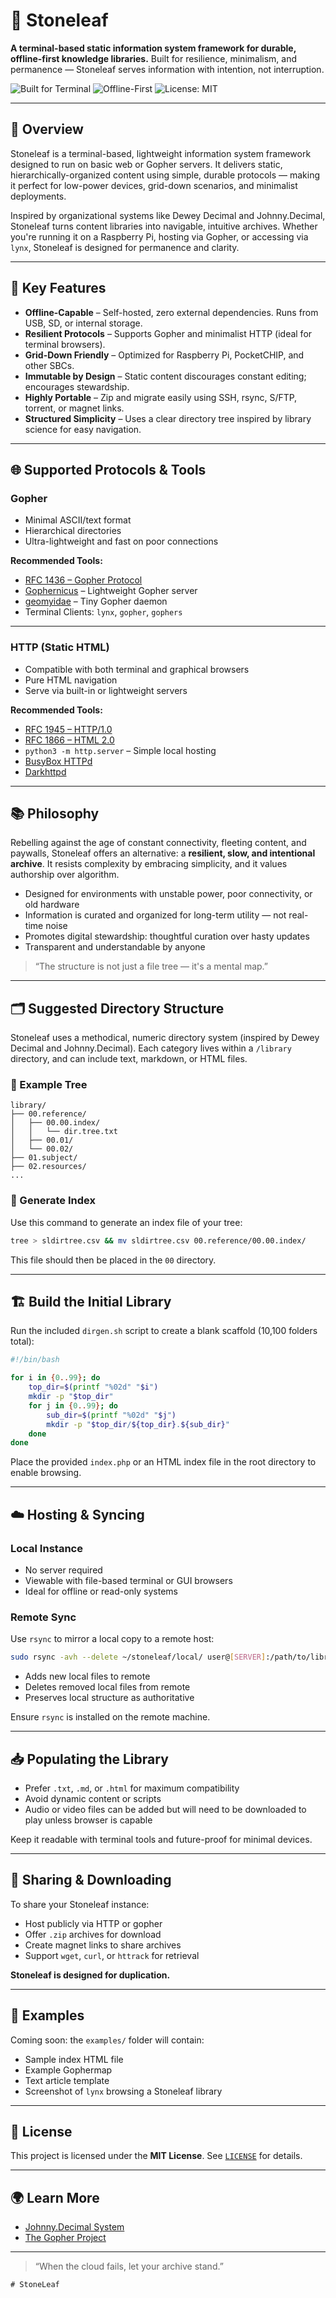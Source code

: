 # 🌿 Stoneleaf

**A terminal-based static information system framework for durable, offline-first knowledge libraries.**
Built for resilience, minimalism, and permanence — Stoneleaf serves information with intention, not interruption.

![Built for Terminal](https://img.shields.io/badge/interface-terminal-green)
![Offline-First](https://img.shields.io/badge/offline-supported-brightgreen)
![License: MIT](https://img.shields.io/badge/license-MIT-blue)

---

## 📘 Overview

Stoneleaf is a terminal-based, lightweight information system framework designed to run on basic web or Gopher servers. It delivers static, hierarchically-organized content using simple, durable protocols — making it perfect for low-power devices, grid-down scenarios, and minimalist deployments.

Inspired by organizational systems like Dewey Decimal and Johnny.Decimal, Stoneleaf turns content libraries into navigable, intuitive archives. Whether you're running it on a Raspberry Pi, hosting via Gopher, or accessing via `lynx`, Stoneleaf is designed for permanence and clarity.

---

## 🧩 Key Features

- **Offline-Capable** – Self-hosted, zero external dependencies. Runs from USB, SD, or internal storage.
- **Resilient Protocols** – Supports Gopher and minimalist HTTP (ideal for terminal browsers).
- **Grid-Down Friendly** – Optimized for Raspberry Pi, PocketCHIP, and other SBCs.
- **Immutable by Design** – Static content discourages constant editing; encourages stewardship.
- **Highly Portable** – Zip and migrate easily using SSH, rsync, S/FTP, torrent, or magnet links.
- **Structured Simplicity** – Uses a clear directory tree inspired by library science for easy navigation.

---

## 🌐 Supported Protocols & Tools

### Gopher

- Minimal ASCII/text format
- Hierarchical directories
- Ultra-lightweight and fast on poor connections

**Recommended Tools:**

- [RFC 1436 – Gopher Protocol](https://tools.ietf.org/html/rfc1436)
- [Gophernicus](https://gophernicus.org) – Lightweight Gopher server
- [geomyidae](https://tildegit.org/sloum/geomyidae) – Tiny Gopher daemon
- Terminal Clients: `lynx`, `gopher`, `gophers`

---

### HTTP (Static HTML)

- Compatible with both terminal and graphical browsers
- Pure HTML navigation
- Serve via built-in or lightweight servers

**Recommended Tools:**

- [RFC 1945 – HTTP/1.0](https://tools.ietf.org/html/rfc1945)
- [RFC 1866 – HTML 2.0](https://tools.ietf.org/html/rfc1866)
- `python3 -m http.server` – Simple local hosting
- [BusyBox HTTPd](https://busybox.net/downloads/BusyBox.html)
- [Darkhttpd](https://unix4lyfe.org/darkhttpd)

---

## 📚 Philosophy

Rebelling against the age of constant connectivity, fleeting content, and paywalls, Stoneleaf offers an alternative: a **resilient, slow, and intentional archive**. It resists complexity by embracing simplicity, and it values authorship over algorithm.

- Designed for environments with unstable power, poor connectivity, or old hardware
- Information is curated and organized for long-term utility — not real-time noise
- Promotes digital stewardship: thoughtful curation over hasty updates
- Transparent and understandable by anyone

> “The structure is not just a file tree — it's a mental map.”

---

## 🗂 Suggested Directory Structure

Stoneleaf uses a methodical, numeric directory system (inspired by Dewey Decimal and Johnny.Decimal). Each category lives within a `/library` directory, and can include text, markdown, or HTML files.

### 📁 Example Tree

```plaintext
library/
├── 00.reference/
│   ├── 00.00.index/
│   │   └── dir.tree.txt
│   ├── 00.01/
│   └── 00.02/
├── 01.subject/
├── 02.resources/
...
```

### 🧾 Generate Index

Use this command to generate an index file of your tree:

```bash
tree > sldirtree.csv && mv sldirtree.csv 00.reference/00.00.index/
```
This file should then be placed in the `00` directory.

---

## 🏗 Build the Initial Library

Run the included `dirgen.sh` script to create a blank scaffold (10,100 folders total):

```bash
#!/bin/bash

for i in {0..99}; do
    top_dir=$(printf "%02d" "$i")
    mkdir -p "$top_dir"
    for j in {0..99}; do
        sub_dir=$(printf "%02d" "$j")
        mkdir -p "$top_dir/${top_dir}.${sub_dir}"
    done
done
```

Place the provided `index.php` or an HTML index file in the root directory to enable browsing.

---

## ☁️ Hosting & Syncing

### Local Instance

- No server required
- Viewable with file-based terminal or GUI browsers
- Ideal for offline or read-only systems

### Remote Sync

Use `rsync` to mirror a local copy to a remote host:

```bash
sudo rsync -avh --delete ~/stoneleaf/local/ user@[SERVER]:/path/to/library
```

- Adds new local files to remote
- Deletes removed local files from remote
- Preserves local structure as authoritative

Ensure `rsync` is installed on the remote machine.

---

## 📥 Populating the Library

- Prefer `.txt`, `.md`, or `.html` for maximum compatibility
- Avoid dynamic content or scripts
- Audio or video files can be added but will need to be downloaded to play unless browser is capable

Keep it readable with terminal tools and future-proof for minimal devices.

---

## 🔄 Sharing & Downloading

To share your Stoneleaf instance:

- Host publicly via HTTP or gopher
- Offer `.zip` archives for download
- Create magnet links to share archives
- Support `wget`, `curl`, or `httrack` for retrieval

**Stoneleaf is designed for duplication.**

---

## 📁 Examples

Coming soon: the `examples/` folder will contain:

- Sample index HTML file
- Example Gophermap
- Text article template
- Screenshot of `lynx` browsing a Stoneleaf library

---

## 📄 License

This project is licensed under the **MIT License**. See [`LICENSE`](https://mit-license.org/) for details.

---

## 🌍 Learn More

- [Johnny.Decimal System](https://johnnydecimal.com/)
- [The Gopher Project](https://gopher.floodgap.com/)

---

> “When the cloud fails, let your archive stand.”
```
# StoneLeaf

